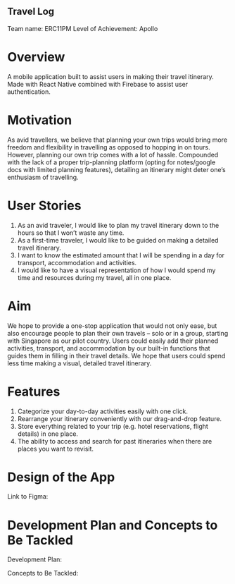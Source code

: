 ## Travel Log

Team name: ERC11PM
Level of Achievement: Apollo

# Overview
A mobile application built to assist users in making their travel itinerary.
Made with React Native combined with Firebase to assist user authentication.

# Motivation
As avid travellers, we believe that planning your own trips would bring more freedom and flexibility in travelling as opposed to hopping in on tours. However, planning our own trip comes with a lot of hassle. Compounded with the lack of a proper trip-planning platform (opting for notes/google docs with limited planning features), detailing an itinerary might deter one’s enthusiasm of travelling.

# User Stories
1. As an avid traveler, I would like to plan my travel itinerary down to the hours so that I won’t waste any time.
2. As a first-time traveler, I would like to be guided on making a detailed travel itinerary.
3. I want to know the estimated amount that I will be spending in a day for transport, accommodation and activities.
4. I would like to have a visual representation of how I would spend my time and resources during my travel, all in one place.

# Aim
We hope to provide a one-stop application that would not only ease, but also encourage people to plan their own travels – solo or in a group, starting with Singapore as our pilot country. Users could easily add their planned activities, transport, and accommodation by our built-in functions that guides them in filling in their travel details. We hope that users could spend less time making a visual, detailed travel itinerary.

# Features
1. Categorize your day-to-day activities easily with one click.
2. Rearrange your itinerary conveniently with our drag-and-drop feature.
3. Store everything related to your trip (e.g. hotel reservations, flight details) in one place.
4. The ability to access and search for past itineraries when there are places you want to revisit.

# Design of the App
Link to Figma: 

# Development Plan and Concepts to Be Tackled
Development Plan:

Concepts to Be Tackled: 
